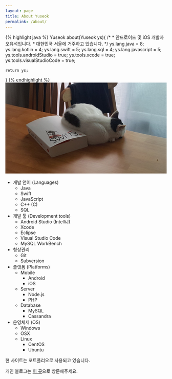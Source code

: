 ```yaml
---
layout: page
title: About Yuseok
permalink: /about/
---
```

{% highlight java %}
Yuseok about(Yuseok ys){
    /* 
     * 안드로이드 및 iOS 개발자 오유석입니다.
     * 대한민국 서울에 거주하고 있습니다. 
     */
    ys.lang.java = 8;
    ys.lang.kotlin = 4;
    ys.lang.swift = 5;
    ys.lang.sql = 4;
    ys.lang.javascript = 5;
    ys.tools.androidStudio = true;
    ys.tools.xcode = true;
    ys.tools.visualStudioCode = true;
    
    return ys;
}
{% endhighlight %}
<img src="/images/resized_dodo_swift.jpg" alt="도도">

- 개발 언어 (Languages)
    - Java
    - Swift
    - JavaScript
    - C++ (C)
    - SQL
- 개발 툴 (Development tools)
    - Android Studio (IntelliJ)
    - Xcode
    - Eclipse
    - Visual Studio Code
    - MySQL WorkBench
- 형상관리
    - Git
    - Subversion
- 플랫폼 (Platforms)
    - Mobile
        - Android
        - iOS
    - Server
        - Node.js
        - PHP
    - Database
        - MySQL
        - Cassandra
- 운영체제 (OS)
    - Windows
    - OSX
    - Linux
        - CentOS
        - Ubuntu

현 사이트는 포트폴리오로 사용되고 있습니다.

개인 블로그는 [이 곳](https://blog.naver.com/oysu)으로 방문해주세요.
